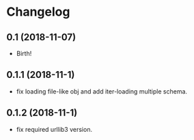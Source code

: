 Changelog
=========

0.1 (2018-11-07)
------------------
- Birth!

0.1.1 (2018-11-1)
------------------
- fix loading file-like obj and add iter-loading multiple schema.

0.1.2 (2018-11-1)
------------------
- fix required urllib3 version.
